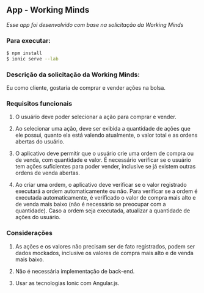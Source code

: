 ## App - Working Minds

*Esse app foi desenvolvido com base na solicitação da Working Minds*

### Para executar:
```bash
$ npm install
$ ionic serve --lab
```

### Descrição da solicitação da Working Minds:
Eu como cliente, gostaria de comprar e vender ações na bolsa.

### Requisitos funcionais

1. O usuário deve poder selecionar a ação para comprar e vender.

2. Ao selecionar uma ação, deve ser exibida a quantidade de ações que ele possui, quanto ela está valendo atualmente, o valor total e as ordens abertas do usuário.

3. O aplicativo deve permitir que o usuário crie uma ordem de compra ou de venda, com quantidade e valor.
É necessário verificar se o usuário tem ações suficientes para poder vender, inclusive se já existem outras ordens de venda abertas.

4. Ao criar uma ordem, o aplicativo deve verificar se o valor registrado executará a ordem automaticamente ou não.
Para verificar se a ordem é executada automaticamente, é verificado o valor de compra mais alto e de venda mais baixo (não é necessário se preocupar com a quantidade).
Caso a ordem seja executada, atualizar a quantidade de ações do usuário.


### Considerações

1. As ações e os valores não precisam ser de fato registrados, podem ser dados mockados, inclusive os valores de compra mais alto e de venda mais baixo.

2. Não é necessária implementação de back-end.

3. Usar as  tecnologias Ionic com Angular.js.
